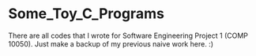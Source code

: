 # Some_Toy_C_Programs
There are all codes that I wrote for Software Engineering Project 1 (COMP 10050).
Just make a backup of my previous naive work here. :)
